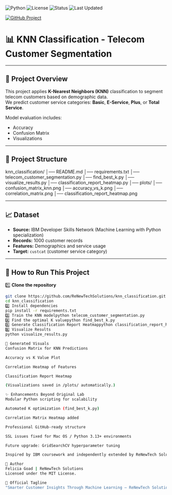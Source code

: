 ![Python](https://img.shields.io/badge/Python-3.9-blue.svg)
![License](https://img.shields.io/badge/License-MIT-green.svg)
![Status](https://img.shields.io/badge/Status-In%20Progress-orange.svg)
![Last Updated](https://img.shields.io/badge/Last%20Updated-April%202025-blueviolet)

[![GitHub Project](https://img.shields.io/badge/View%20Project-on%20GitHub-blue?logo=github)](https://github.com/ReNewTechSolutions/knn_classification)

# 📊 KNN Classification - Telecom Customer Segmentation

---

## 📌 Project Overview

This project applies **K-Nearest Neighbors (KNN)** classification to segment telecom customers based on demographic data.  
We predict customer service categories: **Basic**, **E-Service**, **Plus**, or **Total Service**.

Model evaluation includes:
- Accuracy
- Confusion Matrix
- Visualizations

---

## 📂 Project Structure

knn_classification/ 
│── README.md 
│── requirements.txt 
│── telecom_customer_segmentation.py 
│── find_best_k.py 
│── visualize_results.py 
│── classification_report_heatmap.py 
│── plots/ 
│── confusion_matrix_knn.png 
│── accuracy_vs_k.png 
│── correlation_matrix.png 
│── classification_report_heatmap.png


---

## 📈 Dataset

- **Source:** IBM Developer Skills Network (Machine Learning with Python specialization)
- **Records:** 1000 customer records
- **Features:** Demographics and service usage
- **Target:** `custcat` (customer service category)

---

## 🚀 How to Run This Project

1️⃣ **Clone the repository**
```bash
git clone https://github.com/ReNewTechSolutions/knn_classification.git
cd knn_classification
2️⃣ Install dependencies
pip install -r requirements.txt
3️⃣ Train the KNN modelpython telecom_customer_segmentation.py
4️⃣ Find the optimal K valuepython find_best_k.py
5️⃣ Generate Classification Report Heatmappython classification_report_heatmap.py
6️⃣ Visualize Results
python visualize_results.py

📸 Generated Visuals
Confusion Matrix for KNN Predictions

Accuracy vs K Value Plot

Correlation Heatmap of Features

Classification Report Heatmap

(Visualizations saved in /plots/ automatically.)

✨ Enhancements Beyond Original Lab
Modular Python scripting for scalability

Automated K optimization (find_best_k.py)

Correlation Matrix Heatmap added

Professional GitHub-ready structure

SSL issues fixed for Mac OS / Python 3.13+ environments

Future upgrade: GridSearchCV hyperparameter tuning

Inspired by IBM coursework and independently extended by ReNewTech Solutions for real-world application readiness.

📌 Author
Felicia Goad | ReNewTech Solutions
Licensed under the MIT License.

🔗 Official Tagline
"Smarter Customer Insights Through Machine Learning — ReNewTech Solutions 2025"